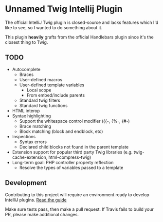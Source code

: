 # Unnamed Twig Intellij Plugin

The official IntelliJ Twig plugin is closed-source and lacks features which I'd like to see, so I wanted to do something about it.  

This plugin **heavily** grafts from the official Handlebars plugin since it's the closest thing to Twig. 

## TODO

- Autocomplete
    - Braces
    - User-defined macros
    - User-defined template variables
        - Local scope
        - From embed/include parents
    - Standard twig filters
    - Standard twig functions
- HTML interop
- Syntax highlighting
    - Support the whitespace control modifier ({{-, {%-, {#-)
    - Brace matching 
    - Block matching (block and endblock, etc)
- Inspections
    - Syntax errors
    - Declared child blocks not found in the parent template
- Extension support for popular third party Twig libraries (e.g. twig-cache-extension, html-compress-twig) 
- Long-term goal: PHP controller property reflection
    - Resolve the types of variables passed to a template
    
## Development

Contributing to this project will require an environment ready to develop IntelliJ plugins. [Read the guide](https://www.jetbrains.com/help/idea/configuring-intellij-platform-plugin-sdk.html)

Make sure tests pass, then make a pull request. If Travis fails to build your PR, please make additional changes.